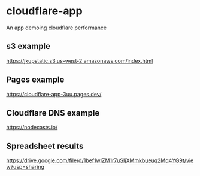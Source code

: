 # cloudflare-app

An app demoing cloudflare performance

## s3 example

https://jkupstatic.s3.us-west-2.amazonaws.com/index.html

## Pages example

https://cloudflare-app-3uu.pages.dev/

## Cloudflare DNS example

https://nodecasts.io/

## Spreadsheet results

https://drive.google.com/file/d/1bef1wIZM1r7uSIjXMmkbueuq2Mq4YG9t/view?usp=sharing
